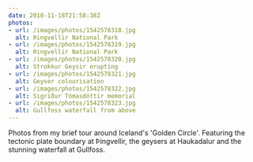 ```yaml
---
date: 2018-11-18T21:58:38Z
photos:
- url: /images/photos/1542578318.jpg
  alt: Þingvellir National Park
- url: /images/photos/1542578319.jpg
  alt: Þingvellir National Park
- url: /images/photos/1542578320.jpg
  alt: Strokkur Geysir erupting
- url: /images/photos/1542578321.jpg
  alt: Geyser colourisation
- url: /images/photos/1542578322.jpg
  alt: Sigriður Tómasdóttir memorial
- url: /images/photos/1542578323.jpg
  alt: Gullfoss waterfall from above
---
```

Photos from my brief tour around Iceland's 'Golden Circle'. Featuring the tectonic plate boundary at Þingvellir, the geysers at Haukadalur and the stunning waterfall at Gullfoss.
